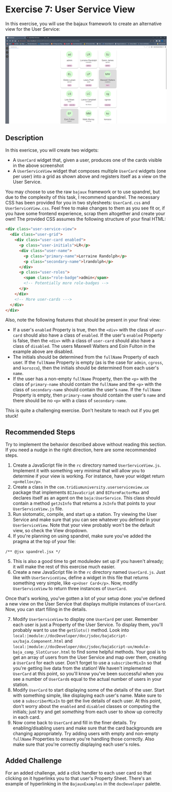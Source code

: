 # Exercise 7: User Service View
In this exercise, you will use the bajaux framework to create an alternative view for the User Service:

![User Service View](../images/UserServiceView.png)

## Description
In this exericse, you will create two widgets:
* A `UserCard` widget that, given a user, produces one of the cards visible in the above screenshot
* A `UserServiceView` widget that composes multiple `UserCard` widgets (one per user) into a grid as shown above and registers itself as a view on the User Service.

You may choose to use the raw `bajaux` framework or to use spandrel, but due to the complexity of this task, I recommend spandrel. The necessary CSS has been provided for you in two stylesheets: `UserCard.css` and `UserServiceView.css`. Feel free to make changes to them as you see fit or, if you have some frontend experience, scrap them altogether and create your own! The provided CSS assumes the following structure of your final HTML:
```html
<div class="user-service-view">
  <div class="user-grid">
    <div class="user-card enabled">
      <p class="user-initials">LR</p>
      <div class="user-name">
        <p class="primary-name">Lorraine Randolph</p>
        <p class="secondary-name">lrandolph</p>
      </div>
      <p class="user-roles">
        <span class="role-badge">admin</span>
        <!-- Potentially more role-badges -->
      </p>
    </div>
    <!-- More user-cards --->
  </div>
</div>
```

Also, note the following features that should be present in your final view:
* If a user's `enabled` Property is true, then the `<div>` with the class of `user-card` should also have a class of `enabled`. If the user's `enabled` Property is false, then the `<div>` with a class of `user-card` should also have a class of `disabled`. The users Maxwell Walters and Eoin Fulton in the example above are disabled.
* The initials should be determined from the `fullName` Property of each user. If the `fullName` Property is empty (as is the case for `admin`, `cgross`, and `korozco`), then the initials should be determined from each user's `name`.
* If the user has a non-empty `fullName` Property, then the `<p>` with the class of `primary-name` should contain the `fullName` and the `<p>` with the class of `secondary-name` should contain the user's `name`. If the `fullName` Property is empty, then `primary-name` should contain the user's `name` and there should be no `<p>` with a class of `secondary-name`.

This is quite a challenging exercise. Don't hesitate to reach out if you get stuck!

## Recommended Steps
Try to implement the behavior described above without reading this section. If you need a nudge in the right direction, here are some recommended steps.

1. Create a JavaScript file in the `rc` directory named `UserServiceView.js`. Implement it with something very minimal that will allow you to determine if your view is working. For instance, have your widget return `<p>Hello</p>`.
2. Create a class in the `com.tridiumuniversity.userserviceview.ux` package that implements `BIJavaScript` and `BIFormFactorMax` and declares itself as an agent on the `baja:UserService`. This class should contain a method `getJsInfo` that returns a `JsInfo` that points to your `UserServiceView.js` file.
3. Run slotomatic, compile, and start up a station. Try viewing the User Service and make sure that you can see whatever you defined in your `UserServiceView`. Note that your view probably won't be the default view, so check the View dropdown.
4. If you're planning on using spandrel, make sure you've added the pragma at the top of your file:

`/** @jsx spandrel.jsx */`

5. This is also a good time to get moduledev set up if you haven't already; it will make the rest of this exercise much easier.
6. Create a new JavaScript file in the `rc` directory named `UserCard.js`. Just like with `UserServiceView`, define a widget in this file that returns something very simple, like `<p>User Card</p>`. Now, modify `UserServiceView` to return three instances of `UserCard`.

Once that's working, you've gotten a lot of your setup done: you've defined a new view on the User Service that displays multiple instances of `UserCard`. Now, you can start filling in the details.

7. Modify `UserServiceView` to display one `UserCard` per user. Remember each user is just a Property of the User Service. To display them, you'll probably want to use the `getSlots()` method. Look into `local:|module://docDeveloper/doc/jsdoc/bajaScript-ux/baja.Component.html` and `local:|module://docDeveloper/doc/jsdoc/bajaScript-ux/module-baja_comp_SlotCursor.html` to find some helpful methods. Your goal is to get an array of users from the User Service and map over them, creating a `UserCard` for each user. Don't forget to use a `subscriberMixIn` so that you're getting live data from the station! We haven't implemented `UserCard` at this point, so you'll know you've been successful when you see a number of `UserCard`s equal to the actual number of users in your station.
8. Modify `UserCard` to start displaying some of the details of the user. Start with something simple, like displaying each user's name. Make sure to use a `subscriberMixIn` to get the live details of each user. At this point, don't worry about the `enabled` and `disabled` classes or computing the initials; just try and get _something_ from each user to show up correclty in each card.
9. Now come back to `UserCard` and fill in the finer details. Try enabling/disabling users and make sure that the card backgrounds are changing appropriately. Try adding users with empty and non-empty `fullName` Properties to ensure you're handling those correctly. Also make sure that you're correctly displaying each user's roles.

## Added Challenge
For an added challenge, add a click handler to each user card so that clicking on it hyperlinks you to that user's Property Sheet. There's an example of hyperlinking in the `BajauxExamples` in the `docDeveloper` palette.